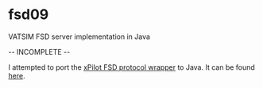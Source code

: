 # fsd09
VATSIM FSD server implementation in Java

-- INCOMPLETE --

I attempted to port the [xPilot FSD protocol wrapper](https://github.com/xpilot-project/FSD-Connector) to Java. It can be found [here](https://github.com/renorris/fsd09/tree/master/src/main/java/com/reese/fsd/pdu).
